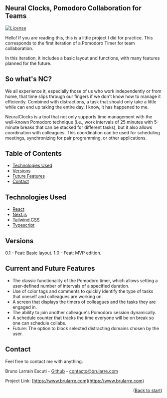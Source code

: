 <div id='#home'></div>

## Neural Clocks, Pomodoro Collaboration for Teams

[![License](https://img.shields.io/badge/license-MIT-blue.svg)](https://opensource.org/licenses/MIT)

Hello! If you are reading this, this is a little project I did for practice. This corresponds to the first iteration of a Pomodoro Timer for team collaboration.

In this iteration, it includes a basic layout and functions, with many features planned for the future.

## So what's NC? 

We all experience it, especially those of us who work independently or from home, that time slips through our fingers if we don't know how to manage it efficiently. Combined with distractions, a task that should only take a little while can end up taking the entire day. I know, it has happened to me.

NeuralClocks is a tool that not only supports time management with the well-known Pomodoro technique (i.e., work intervals of 25 minutes with 5-minute breaks that can be stacked for different tasks), but it also allows coordination with colleagues. This coordination can be used for scheduling meetings, synchronizing for pair programming, or other applications.


## Table of Contents

- [Technologies Used](#technologies-used)
- [Versions](#versions)
- [Future Features](#further-notes)
- [Contact](#contact)

## Technologies Used

- [React](https://reactjs.org/)
- [Next.js](https://nextjs.org/)
- [Tailwind CSS](https://tailwindcss.com/)
- [Typescript](https://www.typescriptlang.org/)

## Versions

0.1 - Feat: Basic layout.
1.0 - Feat: MVP edition.

## Current and Future Features

- The classic functionality of the Pomodoro timer, which allows setting a user-defined number of intervals of a specified duration.
- Use of color tags and comments to quickly identify the type of tasks that oneself and colleagues are working on.
- A screen that displays the timers of colleagues and the tasks they are engaged in.
- The ability to join another colleague's Pomodoro session dynamically.
- A schedule counter that tracks the time everyone will be on break so one can schedule collabs.
- Future: The option to block selected distracting domains chosen by the user.

## Contact

Feel free to contact me with anything.

Bruno Larraín Escuti - [Github](https://github.com/Brularre/) - [contacto@brularre.com](mailto:contacto@brularre.com)

Project Link: [https://www.brularre.com](https://www.brularre.com)

<p align="right">(<a href="#home">Back to start</a>)</p>
